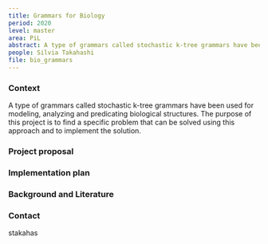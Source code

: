 ```yaml
---
title: Grammars for Biology
period: 2020
level: master
area: PiL
abstract: A type of grammars called stochastic k-tree grammars have been used for  modeling,  analyzing and predicating  biological  structures. The purpose of this project is to find a specific problem that can be solved using this approach and to implement the solution.
people: Silvia Takahashi
file: bio_grammars
---
```


### Context

A type of grammars called stochastic k-tree grammars have been used for  modeling,  analyzing and predicating  biological  structures. The purpose of this project is to find a specific problem that can be solved using this approach and to implement the solution.

### Project proposal

### Implementation plan


### Background and Literature


### Contact

stakahas
